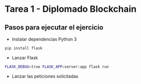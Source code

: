 # Tarea 1 - Diplomado Blockchain

## Pasos para ejecutar el ejercicio

- Instalar dependencias Python 3

```bash
pip install flask
```

- Lanzar Flask

```bash
FLASK_DEBUG=true FLASK_APP=server:app flask run
```

- Lanzar las peticiones solicitadas
```bash


```